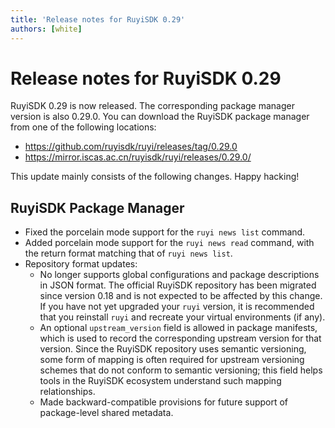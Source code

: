 ```yaml
---
title: 'Release notes for RuyiSDK 0.29'
authors: [white]
---
```


# Release notes for RuyiSDK 0.29

RuyiSDK 0.29 is now released. The corresponding package manager version is also 0.29.0.
You can download the RuyiSDK package manager from one of the following locations:

+ https://github.com/ruyisdk/ruyi/releases/tag/0.29.0
+ https://mirror.iscas.ac.cn/ruyisdk/ruyi/releases/0.29.0/

This update mainly consists of the following changes. Happy hacking!

## RuyiSDK Package Manager

+ Fixed the porcelain mode support for the `ruyi news list` command.
+ Added porcelain mode support for the `ruyi news read` command, with the return format matching that of `ruyi news list`.
+ Repository format updates:
  + No longer supports global configurations and package descriptions in JSON format. The official RuyiSDK repository has been migrated since version 0.18 and is not expected to be affected by this change. If you have not yet upgraded your `ruyi` version, it is recommended that you reinstall `ruyi` and recreate your virtual environments (if any).
  + An optional `upstream_version` field is allowed in package manifests, which is used to record the corresponding upstream version for that version. Since the RuyiSDK repository uses semantic versioning, some form of mapping is often required for upstream versioning schemes that do not conform to semantic versioning; this field helps tools in the RuyiSDK ecosystem understand such mapping relationships.
  + Made backward-compatible provisions for future support of package-level shared metadata.
